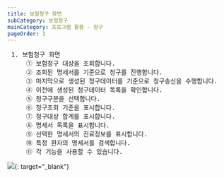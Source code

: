```yaml
---
title: 보험청구 화면
subCategory: 보험청구
mainCategory: 프로그램 활용 - 청구
pageOrder: 1
---
```


<pre>
 <t2><bold>1. 보험청구 화면</bold></t2>
     ① 보험청구 대상을 조회합니다.
     ② 조회된 명세서를 기준으로 청구를 진행합니다.
     ③ 마지막으로 생성된 청구데이터를 기준으로 청구송신을 수행합니다.
     ④ 이전에 생성된 청구데이터 목록을 확인합니다.
     ⑤ 청구구분을 선택합니다.
     ⑥ 청구조회 기준을 표시합니다.
     ⑦ 청구대상 합계를 표시합니다.
     ⑧ 명세서 목록을 표시합니다.
     ⑨ 선택한 명세서의 진료정보를 표시합니다.
     ⑩ 특정 환자의 명세서를 검색합니다.     
     ⑪ 각 기능을 사용할 수 있습니다.
</pre>

[![](/images/{{page.url}}_1.png)](/images/{{page.url}}_1.png){: target="_blank"}
